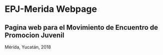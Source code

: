 # EPJ-Merida Webpage
## Pagina web para el Movimiento de Encuentro de Promocion Juvenil
Mérida, Yucatán, 2018
